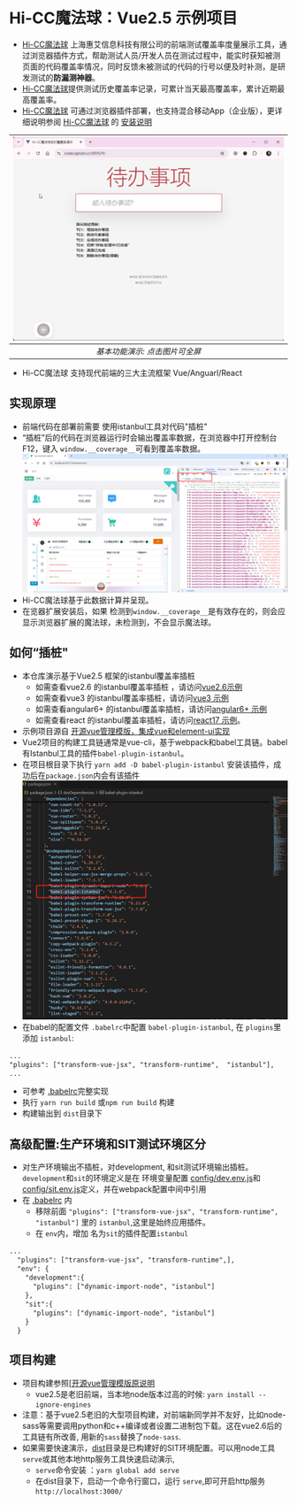 # Hi-CC魔法球：Vue2.5 示例项目
- [Hi-CC魔法球](https://gitee.com/thm1118/hi-cc-magic) 上海惠艾信息科技有限公司的前端测试覆盖率度量展示工具，通过浏览器插件方式，帮助测试人员/开发人员在测试过程中，能实时获知被测页面的代码覆盖率情况，同时反馈未被测试的代码的行号以便及时补测，是研发测试的**防漏测神器**。
- [Hi-CC魔法球](https://gitee.com/thm1118/hi-cc-magic)提供测试历史覆盖率记录，可累计当天最高覆盖率，累计近期最高覆盖率。
- [Hi-CC魔法球](https://gitee.com/thm1118/hi-cc-magic)  可通过浏览器插件部署，也支持混合移动App（企业版），更详细说明参阅 [Hi-CC魔法球](https://gitee.com/thm1118/hi-cc-magic) 的 [安装说明](https://gitee.com/thm1118/hi-cc-magic#%E5%BF%AB%E9%80%9F%E5%85%A5%E9%97%A8%E5%A6%82%E4%BD%95%E4%B8%8B%E8%BD%BD)

| ![基本功能演示](img/hicc_magic.gif) | 
|:--:| 
| *基本功能演示: 点击图片可全屏* |

- Hi-CC魔法球 支持现代前端的三大主流框架 Vue/Anguarl/React

## 实现原理
- 前端代码在部署前需要 使用istanbul工具对代码"插桩"
- “插桩”后的代码在浏览器运行时会输出覆盖率数据，在浏览器中打开控制台F12，键入 `window.__coverage__`可看到覆盖率数据。![window.__coverage__](img/__coverage__.png)
- Hi-CC魔法球基于此数据计算并呈现。
- 在览器扩展安装后，如果 检测到`window.__coverage__`是有效存在的，则会应显示浏览器扩展的魔法球，未检测到，不会显示魔法球。

## 如何“插桩"
- 本仓库演示基于Vue2.5 框架的istanbul覆盖率插桩
  - 如需查看vue2.6 的istanbul覆盖率插桩 ，请访问[vue2.6示例](https://gitee.com/thm1118/vue2.6-hicc-magic-demo)
  - 如需查看vue3 的istanbul覆盖率插桩，请访问[vue3 示例](https://gitee.com/thm1118/vue3-hicc-magic-demo)  
  - 如需查看angular6+ 的istanbul覆盖率插桩，请访问[angular6+ 示例](https://gitee.com/thm1118/angular17-hicc-magic-demo)
  - 如需查看react 的istanbul覆盖率插桩，请访问[react17 示例](https://gitee.com/thm1118/react17-hicc-magic-demo)。
- 示例项目源自 [开源vue管理模版，集成vue和element-ui实现](https://github.com/PanJiaChen/vue-element-admin/)
- Vue2项目的构建工具链通常是vue-cli，基于webpack和babel工具链。babel有Istanbul工具的插件`babel-plugin-istanbul`。
- 在项目根目录下执行 `yarn add -D babel-plugin-istanbul` 安装该插件，成功后在`package.json`内会有该插件![plugin](img/plugin.png)
- 在babel的配置文件 `.babelrc`中配置 `babel-plugin-istanbul`, 在 `plugins`里添加 `istanbul`:
```
...
"plugins": ["transform-vue-jsx", "transform-runtime",  "istanbul"],
...
```
- 可参考 [.babelrc](.babelrc)完整实现
- 执行 `yarn run build` 或`npm run build` 构建
- 构建输出到 `dist`目录下


## 高级配置:生产环境和SIT测试环境区分
- 对生产环境输出不插桩，对development, 和sit测试环境输出插桩。`development`和`sit`的环境定义是在 环境变量配置 [config/dev.env.js](config/dev.env.js)和[config/sit.env.js](config/sit.env.js)定义，并在webpack配置中间中引用
- 在 [.babelrc](.babelrc) 内
    - 移除前面 `"plugins": ["transform-vue-jsx", "transform-runtime",  "istanbul"]` 里的 `istanbul`,这里是始终应用插件。
    - 在 `env`内，增加 名为`sit`的插件配置`istanbul`
```
...
  "plugins": ["transform-vue-jsx", "transform-runtime",],
  "env": {
    "development":{
      "plugins": ["dynamic-import-node", "istanbul"]
    },
    "sit":{
      "plugins": ["dynamic-import-node", "istanbul"]
    }
  }
```


## 项目构建
- 项目构建参照[[开源vue管理模版原说明](./vue-element-admin-README.zh-CN.md)
    - vue2.5是老旧前端，当本地node版本过高的时候: `yarn install --ignore-engines` 
- 注意：基于vue2.5老旧的大型项目构建，对前端新同学并不友好，比如node-sass等需要调用python和c++编译或者设置二进制包下载。这在vue2.6后的工具链有所改善, 用新的`sass`替换了`node-sass`.
- 如果需要快速演示，[dist](/dist/)目录是已构建好的SIT环境配置。可以用node工具`serve`或其他本地http服务工具快速启动演示,
    - `serve`命令安装 ：`yarn global add serve`
    - 在dist目录下，启动一个命令行窗口，运行 `serve`,即可开启http服务 `http://localhost:3000/`